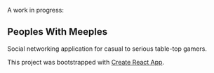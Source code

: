 A work in progress:

## Peoples With Meeples

Social networking application for casual to serious table-top gamers. 










This project was bootstrapped with [Create React App](https://github.com/facebook/create-react-app).
